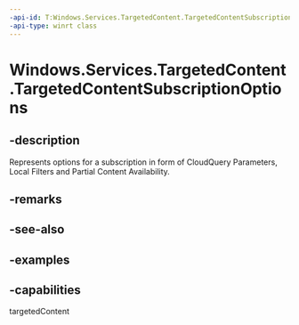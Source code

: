 ```yaml
---
-api-id: T:Windows.Services.TargetedContent.TargetedContentSubscriptionOptions
-api-type: winrt class
---
```


<!-- Class syntax.
public class TargetedContentSubscriptionOptions 
-->

# Windows.Services.TargetedContent.TargetedContentSubscriptionOptions

## -description
Represents options for a subscription in form of CloudQuery Parameters, Local Filters and Partial Content Availability.
## -remarks

## -see-also

## -examples

## -capabilities
targetedContent
